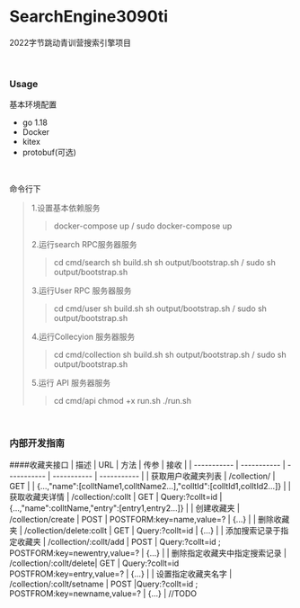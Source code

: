 # SearchEngine3090ti

2022字节跳动青训营搜索引擎项目

<br>

### Usage
基本环境配置
- go 1.18
- Docker
- kitex
- protobuf(可选)

<br>

命令行下
> 1.设置基本依赖服务
>> docker-compose up / sudo docker-compose up
>>
>2.运行search RPC服务器服务
>>cd cmd/search
>>sh build.sh
>>sh output/bootstrap.sh / sudo sh output/bootstrap.sh
>>
>3.运行User RPC 服务器服务
>>cd cmd/user
>>sh build.sh
>>sh output/bootstrap.sh / sudo sh output/bootstrap.sh
>>
>4.运行Collecyion 服务器服务
>>cd cmd/collection
>>sh build.sh
>>sh output/bootstrap.sh / sudo sh output/bootstrap.sh
>>
>5.运行 API 服务器服务
>>cd cmd/api
>>chmod +x run.sh
>>./run.sh
>>

<br>

### 内部开发指南
####收藏夹接口
|  描述             |      URL           |     方法    |    传参      |      接收 |
| -----------       | -----------        | ----------- | ----------- | ----------- |
| 获取用户收藏夹列表 | /collection/       |        GET      |          |      {...,"name":[colltName1,colltName2...],"colltId":[colltId1,colltId2...]}      |
| 获取收藏夹详情   | /collection/:collt        | GET | Query:?collt=id | {...,"name":colltName,"entry":[entry1,entry2...]} |
| 创建收藏夹 | /collection/create | POST | POSTFORM:key=name,value=? | {...} |
| 删除收藏夹 | /collection/delete:collt | GET | Query:?collt=id | {...} |
| 添加搜索记录于指定收藏夹 | /collection/:collt/add | POST | Query:?collt=id ; POSTFORM:key=newentry,value=? | {...} |
| 删除指定收藏夹中指定搜索记录 | /collection/:collt/delete| GET | Query:?collt=id POSTFROM:key=entry,value=? | {...} |
| 设置指定收藏夹名字 | /collection/:collt/setname | POST |Query:?collt=id ; POSTFROM:key=newname,value=? | {...} |
//TODO